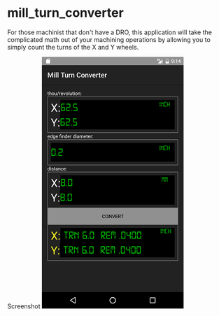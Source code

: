 # mill_turn_converter
For those machinist that don't have a DRO, this application will take the complicated math out of your machining operations by allowing you to simply count the turns of the X and Y wheels.

Screenshot
![alt text](main_screen.png)
